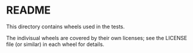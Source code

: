 # README

This directory contains wheels used in the tests.

The indivisual wheels are covered by their own licenses; see the LICENSE file (or similar) in each wheel for details.
